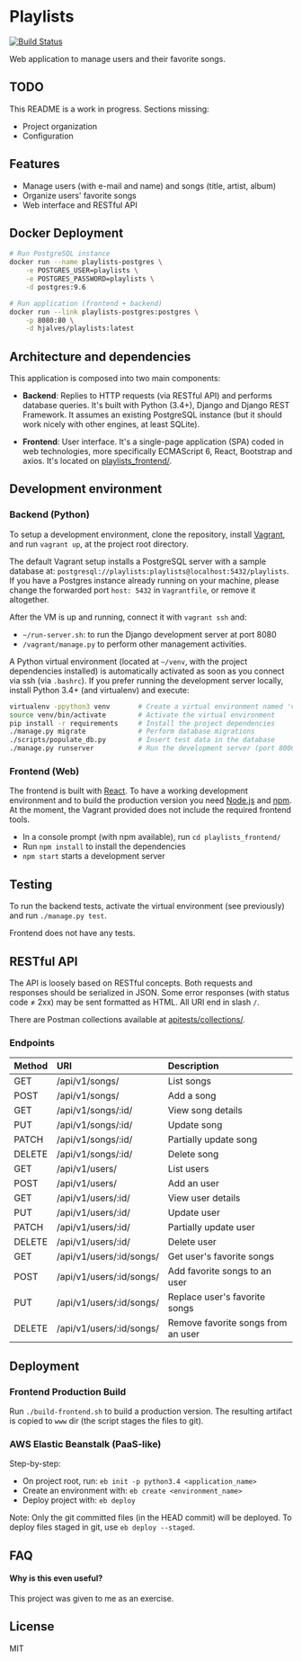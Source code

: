# Playlists

[![Build Status](https://travis-ci.org/hjalves/playlists.svg?branch=master)](https://travis-ci.org/hjalves/playlists)

Web application to manage users and their favorite songs.


## TODO

This README is a work in progress. Sections missing:
- Project organization
- Configuration


## Features

- Manage users (with e-mail and name) and songs (title, artist, album)
- Organize users' favorite songs
- Web interface and RESTful API


## Docker Deployment

```bash
# Run PostgreSQL instance
docker run --name playlists-postgres \
    -e POSTGRES_USER=playlists \
    -e POSTGRES_PASSWORD=playlists \
    -d postgres:9.6

# Run application (frontend + backend)
docker run --link playlists-postgres:postgres \
    -p 8080:80 \
    -d hjalves/playlists:latest
```


## Architecture and dependencies

This application is composed into two main components:

- **Backend**: Replies to HTTP requests (via RESTful API) and performs database
queries. It's built with Python (3.4+), Django and Django REST Framework.
It assumes an existing PostgreSQL instance (but it should work nicely
with other engines, at least SQLite).

- **Frontend**: User interface. It's a single-page application (SPA) 
coded in web technologies, more specifically ECMAScript 6, React, Bootstrap
and axios. It's located on [playlists_frontend/](playlists_frontend/).


## Development environment

### Backend (Python)

To setup a development environment, clone the repository,
install [Vagrant](https://www.vagrantup.com/),
and run `vagrant up`, at the project root directory.

The default Vagrant setup installs a PostgreSQL server with a sample database
at: `postgresql://playlists:playlists@localhost:5432/playlists`.
If you have a Postgres instance already running on your machine, please change
the forwarded port `host: 5432` in `Vagrantfile`, or remove it altogether.

After the VM is up and running, connect it with `vagrant ssh` and:

- `~/run-server.sh`: to run the Django development server at port 8080
- `/vagrant/manage.py` to perform other management activities.

A Python virtual environment (located at `~/venv`, with the project
dependencies installed) is automatically activated as soon as you connect
via ssh (via `.bashrc`). If you prefer running the development server locally,
install Python 3.4+ (and virtualenv) and execute:

```bash
virtualenv -ppython3 venv       # Create a virtual environment named 'venv'
source venv/bin/activate        # Activate the virtual environment
pip install -r requirements     # Install the project dependencies
./manage.py migrate             # Perform database migrations
./scripts/populate_db.py        # Insert test data in the database
./manage.py runserver           # Run the development server (port 8000)
```

### Frontend (Web)

The frontend is built with [React](https://reactjs.org/). To have a working
development environment and to build the production version 
you need [Node.js](https://nodejs.org/) and [npm](https://www.npmjs.com/).
At the moment, the Vagrant provided does not include the required frontend
tools.

- In a console prompt (with npm available), run `cd playlists_frontend/`
- Run `npm install` to install the dependencies
- `npm start` starts a development server


## Testing

To run the backend tests, activate the virtual environment (see previously)
and run `./manage.py test`.

Frontend does not have any tests.


## RESTful API

The API is loosely based on RESTful concepts. Both requests and responses
should be serialized in JSON. Some error responses (with status code ≠ 2xx)
may be sent formatted as HTML. All URI end in slash `/`.

There are Postman collections available at
[apitests/collections/](apitests/collections/).

### Endpoints

| Method | URI                       | Description                        |
| ------ |:--------------------------|:-----------------------------------|
| GET    | /api/v1/songs/            | List songs                         |
| POST   | /api/v1/songs/            | Add a song                         |
| GET    | /api/v1/songs/:id/        | View song details                  |
| PUT    | /api/v1/songs/:id/        | Update song                        |
| PATCH  | /api/v1/songs/:id/        | Partially update song              |
| DELETE | /api/v1/songs/:id/        | Delete song                        |
| GET    | /api/v1/users/            | List users                         |
| POST   | /api/v1/users/            | Add an user                        |
| GET    | /api/v1/users/:id/        | View user details                  |
| PUT    | /api/v1/users/:id/        | Update user                        |
| PATCH  | /api/v1/users/:id/        | Partially update user              |
| DELETE | /api/v1/users/:id/        | Delete user                        |
| GET    | /api/v1/users/:id/songs/  | Get user's favorite songs          |
| POST   | /api/v1/users/:id/songs/  | Add favorite songs to an user      |
| PUT    | /api/v1/users/:id/songs/  | Replace user's favorite songs      |
| DELETE | /api/v1/users/:id/songs/  | Remove favorite songs from an user |


## Deployment

### Frontend Production Build

Run `./build-frontend.sh` to build a production version. The resulting
artifact is copied to `www` dir (the script stages the files to git).

### AWS Elastic Beanstalk (PaaS-like)

Step-by-step:

- On project root, run: `eb init -p python3.4 <application_name>`
- Create an environment with: `eb create <environment_name>`
- Deploy project with: `eb deploy`

Note: Only the git committed files (in the HEAD commit) will be deployed.
To deploy files staged in git, use `eb deploy --staged`.

## FAQ

#### Why is this even useful? 

This project was given to me as an exercise. 

## License

MIT


